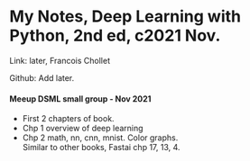 # My Notes, Deep Learning with Python, 2nd ed, c2021 Nov.  

Link: later, Francois Chollet  

Github: Add later.  

#### Meeup DSML small group - Nov 2021  
 * First 2 chapters of book.  
 * Chp 1 overview of deep learning  
 * Chp 2 math, nn, cnn, mnist.  Color graphs.  
   Similar to other books, Fastai chp 17, 13, 4.  
